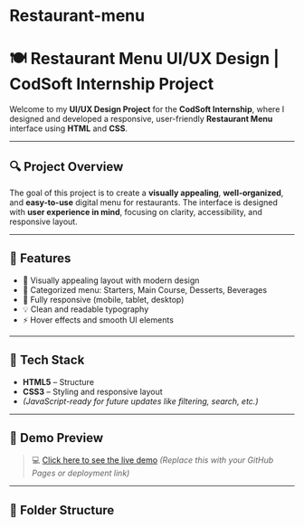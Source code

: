 # Restaurant-menu
# 🍽️ Restaurant Menu UI/UX Design | CodSoft Internship Project

Welcome to my **UI/UX Design Project** for the **CodSoft Internship**, where I designed and developed a responsive, user-friendly **Restaurant Menu** interface using **HTML** and **CSS**.

---

## 🔍 Project Overview

The goal of this project is to create a **visually appealing**, **well-organized**, and **easy-to-use** digital menu for restaurants. The interface is designed with **user experience in mind**, focusing on clarity, accessibility, and responsive layout.

---

## 🌟 Features

- 🎨 Visually appealing layout with modern design
- 🔎 Categorized menu: Starters, Main Course, Desserts, Beverages
- 📱 Fully responsive (mobile, tablet, desktop)
- 💡 Clean and readable typography
- ⚡ Hover effects and smooth UI elements

---

## 📂 Tech Stack

- **HTML5** – Structure  
- **CSS3** – Styling and responsive layout  
- *(JavaScript-ready for future updates like filtering, search, etc.)*

---

## 📸 Demo Preview

> 💻 [Click here to see the live demo](#) *(Replace this with your GitHub Pages or deployment link)*

---

## 📁 Folder Structure

